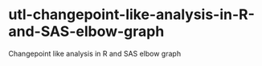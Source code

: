 # utl-changepoint-like-analysis-in-R-and-SAS-elbow-graph
Changepoint like analysis in R and SAS elbow graph 
